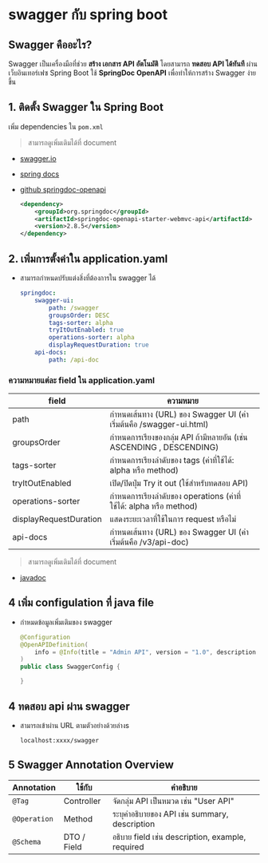 # swagger กับ spring boot

## Swagger คืออะไร?
Swagger เป็นเครื่องมือที่ช่วย **สร้าง เอกสาร API อัตโนมัติ** โดยสามารถ **ทดสอบ API ได้ทันที** ผ่านเว็บอินเทอร์เฟซ Spring Boot ใช้ **SpringDoc OpenAPI** เพื่อทำให้การสร้าง Swagger ง่ายขึ้น

## 1. ติดตั้ง Swagger ใน Spring Boot  
เพิ่ม dependencies ใน `pom.xml`  
> สามารถดูเพิ่มเติมได้ที่ document
* [swagger.io](https://swagger.io/)
* [spring docs](https://springdoc.org/#spring-webmvc-support)
* [github springdoc-openapi](https://github.com/springdoc/springdoc-openapi)

    ```xml
    <dependency>
        <groupId>org.springdoc</groupId>
        <artifactId>springdoc-openapi-starter-webmvc-api</artifactId>
        <version>2.8.5</version>
    </dependency> 

## 2. เพิ่มการตั้งค่าใน application.yaml
* สามารถกำหนดปรับแต่งสิ่งที่ต้องการใน swagger ได้
    ```yaml
    springdoc:
        swagger-ui:
            path: /swagger
            groupsOrder: DESC
            tags-sorter: alpha
            tryItOutEnabled: true
            operations-sorter: alpha
            displayRequestDuration: true
        api-docs:
            path: /api-doc

### ความหมายแต่ละ field ใน application.yaml
| field                  | ความหมาย                                                             |
|------------------------|----------------------------------------------------------------------|
| path                   | กำหนดเส้นทาง (URL) ของ Swagger UI (ค่าเริ่มต้นคือ /swagger-ui.html)  |
| groupsOrder            | กำหนดการเรียงของกลุ่ม API ถ้ามีหลายอัน (เช่น ASCENDING , DESCENDING) |
| tags-sorter            | กำหนดการเรียงลำดับของ tags (ค่าที่ใช้ได้: alpha หรือ method)         |
| tryItOutEnabled        | เปิด/ปิดปุ่ม Try it out (ใช้สำหรับทดสอบ API)                         |
| operations-sorter      | กำหนดการเรียงลำดับของ operations (ค่าที่ใช้ได้: alpha หรือ method)   |
| displayRequestDuration | แสดงระยะเวลาที่ใช้ในการ request หรือไม่                              |
| api-docs               | กำหนดเส้นทาง (URL) ของ Swagger UI (ค่าเริ่มต้นคือ /v3/api-doc)       |

> สามารถดูเพิ่มเติมได้ที่ document
* [javadoc](https://javadoc.io/doc/org.springdoc/springdoc-openapi-common/1.5.9/org/springdoc/core/AbstractSwaggerUiConfigProperties.html)

## 4 เพิ่ม configulation ที่ java file
* กำหมดข้อมูลเพิ่มเติมของ swagger
    ```java
    @Configuration
    @OpenAPIDefinition(
        info = @Info(title = "Admin API", version = "1.0", description = "API for adminstrator")
    )
    public class SwaggerConfig {
    
    }
    ```
## 4 ทดสอบ api ผ่าน swagger
* สามารถเข้าผ่าน URL ตามตัวอย่างด้วยล่างs
    ```
    localhost:xxxx/swagger
    ```
## 5 Swagger Annotation Overview
| Annotation             | ใช้กับ            | คำอธิบาย |
|------------------------|-------------------|-----------|
| `@Tag`                | Controller        | จัดกลุ่ม API เป็นหมวด เช่น "User API" |
| `@Operation`          | Method            | ระบุคำอธิบายของ API เช่น summary, description |
| `@Schema`             | DTO / Field       | อธิบาย field เช่น description, example, required |